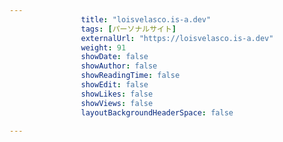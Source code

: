 ---
                title: "loisvelasco.is-a.dev"
                tags: [パーソナルサイト]
                externalUrl: "https://loisvelasco.is-a.dev"
                weight: 91
                showDate: false
                showAuthor: false
                showReadingTime: false
                showEdit: false
                showLikes: false
                showViews: false
                layoutBackgroundHeaderSpace: false
                ---

